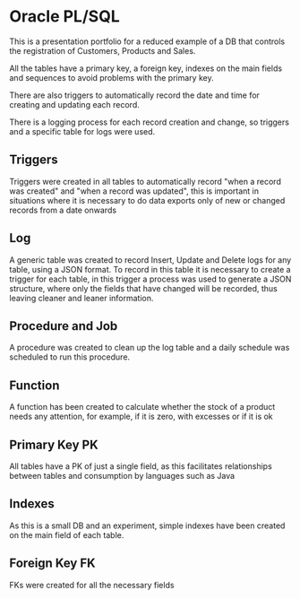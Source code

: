# Oracle PL/SQL

This is a presentation portfolio for a reduced example of a DB that controls the registration of Customers, Products and Sales.

All the tables have a primary key, a foreign key, indexes on the main fields and sequences to avoid problems with the primary key.

There are also triggers to automatically record the date and time for creating and updating each record.

There is a logging process for each record creation and change, so triggers and a specific table for logs were used.

## Triggers ##
Triggers were created in all tables to automatically record "when a record was created" and "when a record was updated", this is important in situations where it is necessary to do data exports only of new or changed records from a date onwards

## Log ##
A generic table was created to record Insert, Update and Delete logs for any table, using a JSON format. To record in this table it is necessary to create a trigger for each table, in this trigger a process was used to generate a JSON structure, where only the fields that have changed will be recorded, thus leaving cleaner and leaner information.

## Procedure and Job ##
A procedure was created to clean up the log table and a daily schedule was scheduled to run this procedure.

## Function ##
A function has been created to calculate whether the stock of a product needs any attention, for example, if it is zero, with excesses or if it is ok

## Primary Key PK ##
All tables have a PK of just a single field, as this facilitates relationships between tables and consumption by languages such as Java

## Indexes ##
As this is a small DB and an experiment, simple indexes have been created on the main field of each table.

## Foreign Key FK ##
FKs were created for all the necessary fields
